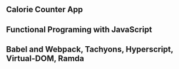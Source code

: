 ## Calorie Counter App

## Functional Programing with JavaScript

## Babel and Webpack, Tachyons, Hyperscript, Virtual-DOM, Ramda

